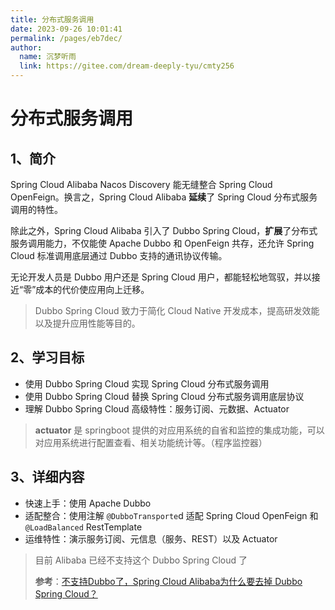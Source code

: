 ```yaml
---
title: 分布式服务调用
date: 2023-09-26 10:01:41
permalink: /pages/eb7dec/
author: 
  name: 沉梦听雨
  link: https://gitee.com/dream-deeply-tyu/cmty256
---
```

# 分布式服务调用

## 1、简介

Spring Cloud Alibaba Nacos Discovery 能无缝整合 Spring Cloud OpenFeign。换言之，Spring Cloud Alibaba **延续**了 Spring Cloud 分布式服务调用的特性。

除此之外，Spring Cloud Alibaba 引入了 Dubbo Spring Cloud，**扩展**了分布式服务调用能力，不仅能使 Apache Dubbo 和 OpenFeign 共存，还允许 Spring Cloud 标准调用底层通过 Dubbo 支持的通讯协议传输。

无论开发人员是 Dubbo 用户还是 Spring Cloud 用户，都能轻松地驾驭，并以接近“零”成本的代价使应用向上迁移。

> Dubbo Spring Cloud 致力于简化 Cloud Native 开发成本，提高研发效能以及提升应用性能等目的。

## 2、学习目标

- 使用 Dubbo Spring Cloud 实现 Spring Cloud 分布式服务调用
- 使用 Dubbo Spring Cloud 替换 Spring Cloud 分布式服务调用底层协议
- 理解 Dubbo Spring Cloud 高级特性：服务订阅、元数据、Actuator

> **actuator** 是 springboot 提供的对应用系统的自省和监控的集成功能，可以对应用系统进行配置查看、相关功能统计等。（程序监控器）

## 3、详细内容

- 快速上手：使用 Apache Dubbo
- 适配整合：使用注解 `@DubboTransporte`d 适配 Spring Cloud OpenFeign 和 `@LoadBalanced` RestTemplate
- 运维特性：演示服务订阅、元信息（服务、REST）以及 Actuator



> 目前 Alibaba 已经不支持这个 Dubbo Spring Cloud 了
>
> **参考**：[不支持Dubbo了，Spring Cloud Alibaba为什么要去掉 Dubbo Spring Cloud？](https://cloud.tencent.com/developer/article/2120216)

